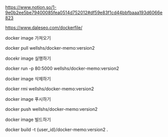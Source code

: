 https://www.notion.so/1-9e0b2ee5be79400085fea0514d752012#df59e83f1cd44bbfbaaa193d6066e823


https://www.daleseo.com/dockerfile/


docker image 가져오기


docker pull wellshs/docker-memo:version2


docekr image 실행하기

docker run -p 80:5000 wellshs/docker-memo:version2


docker image  삭제하기

docker rmi wellshs/docker-memo:version2



docker image 푸시하기

docker push wellshs/docker-memo:version2


docker image 빌드하기

docker build -t {user_id}/docker-memo:version2 .

